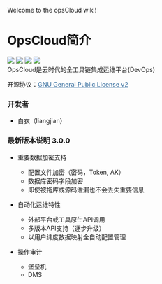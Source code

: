 Welcome to the opsCloud wiki!

# OpsCloud简介
![](https://img.shields.io/badge/version-3.0.0-brightgreen.svg)
![](https://img.shields.io/badge/java-8-brightgreen.svg)
![](https://img.shields.io/badge/springboot-2.2.2.RELEASE-brightgreen.svg)
![](https://img.shields.io/badge/mysql-8-brightgreen.svg)
<br>
OpsCloud是云时代的全工具链集成运维平台(DevOps)

开源协议：<a style="color:#2b669a" href="http://www.gnu.org/licenses/old-licenses/gpl-2.0.html" target="_blank">GNU General Public License v2</a>

### 开发者
* 白衣（liangjian）

### 最新版本说明 3.0.0

+ 重要数据加密支持
  + 配置文件加密（密码，Token, AK）
  + 数据库密码字段加密
  + 即使被拖库或源码泄漏也不会丢失重要信息

+ 自动化运维特性
  + 外部平台或工具原生API调用
  + 多版本API支持（逐步升级）
  + 以用户纬度数据映射全自动配置管理
  
+ 操作审计
  + 堡垒机
  + DMS


